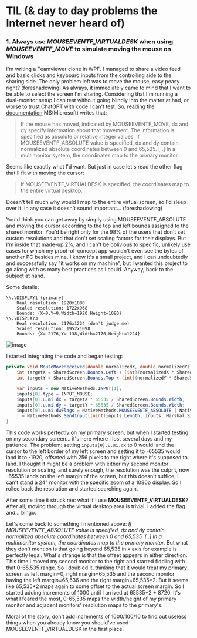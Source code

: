 # TIL (& day to day problems the Internet never heard of)

### 1. Always use *MOUSEEVENTF_VIRTUALDESK* when using *MOUSEEVENTF_MOVE* to simulate moving the mouse on Windows

I'm writing a Teamviewer clone in WPF. I managed to share a video feed and basic clicks and keyboard inputs from the controlling side to the sharing side. The only problem left was to move the mouse, easy peasy right? (foreshadowing)
As always, it immediately came to mind that I want to be able to select the screen I'm sharing. Considering that I'm running a dual-monitor setup I can test without going blindly into the matter at had, or worse to trust ChatGPT with code I can't test. So, reading the [documentation](https://learn.microsoft.com/en-gb/windows/win32/api/winuser/ns-winuser-mouseinput) M$(Microsoft) writes that:
>If the mouse has moved, indicated by MOUSEEVENTF_MOVE, dx and dy specify information about that movement. The information is specified as absolute or relative integer values.
>If MOUSEEVENTF_ABSOLUTE value is specified, dx and dy contain normalized absolute coordinates between 0 and 65,535. [..] In a multimonitor system, the coordinates map to the primary monitor.

Seems like exactly what I'd want. But just in case let's read the other flag that'll fit with moving the cursor:
> If MOUSEEVENTF_VIRTUALDESK is specified, the coordinates map to the entire virtual desktop.

Doesn't tell much why would I map to the entire virtual screen, so I'd sleep over it. In any case it doesn't sound important... (foreshadowing)

You'd think you can get away by simply using MOUSEEVENTF_ABSOLUTE and moving the cursor according to the top and left bounds assigned to the shared monitor. You'd be right only for the 98% of the users that don't set custom resolutions and that don't set scaling factors for their displays. But I'm inside that made-up 2%, and I can't be oblivious to specific, unlikely use cases for which my proof-of-concept app wouldn't even see the bytes of another PC besides mine. I know it's a small project, and I can undoubtedly and successfully say "it works on my machine", but I wanted this project to go along with as many best practices as I could. Anyway, back to the subject at hand.

Some details:
```
\\.\DISPLAY1 (primary)
	Real resolution: 1920x1080
	Scaled resolution: 1722x968
	Bounds: {X=0,Y=0,Width=1920,Height=1080}
\\.\DISPLAY3
	Real resolution: 2176x1224 (don't judge me)
	Scaled resolution: 1952x1098
	Bounds: {X=-2176,Y=-138,Width=2176,Height=1224}
```
![image](https://github.com/user-attachments/assets/9a6a634d-9b5b-4127-bcb7-86c3921c2a7d)


I started integrating the code and began testing:
```c#
private void MouseMoveReceived(double normalizedX, double normalizedY) {
	int targetX = SharedScreen.Bounds.Left + (int)(normalizedX * SharedScreen.Bounds.Width);
	int targetY = SharedScreen.Bounds.Top + (int)(normalizedY * SharedScreen.Bounds.Height);

	var inputs = new NativeMethods.INPUT[1];
	inputs[0].type = INPUT_MOUSE;
	inputs[0].u.mi.dx = targetX * 65535 / SharedScreen.Bounds.Width;
	inputs[0].u.mi.dy = targetY * 65535 / SharedScreen.Bounds.Width;
	inputs[0].u.mi.dwFlags = NativeMethods.MOUSEEVENTF_ABSOLUTE | NativeMethods.MOUSEEVENTF_MOVE;
	_ = NativeMethods.SendInput((uint)inputs.Length, inputs, Marshal.SizeOf(typeof(NativeMethods.INPUT)));
}
```
This code works perfectly on my primary screen, but when I started testing on my secondary screen... it's here where I lost several days and my patience. The problem: setting `inputs[0].u.mi.dx` to 0 would land the cursor to the left border of my left screen and setting it to -65535 would land it to -1920, offseted with 256 pixels to the right where it's supposed to land.
I thought it might be a problem with either my second monitor resolution or scaling, and surely enough, the resolution was the culprit, now -65535 lands on the left margin of the screen, but this doesn't suffice, I can't stand a 24" monitor with the specific zoom of a 1080p display. So I rolled back the resolution and started searching again.

After some time it struck me: what if I use **MOUSEEVENTF_VIRTUALDESK**? After all, moving through the virtual desktop area is trivial. I added the flag and... bingo.


Let's come back to something I mentioned above: *If MOUSEEVENTF_ABSOLUTE value is specified, dx and dy contain normalized absolute coordinates between 0 and 65,535. [..] In a multimonitor system, the coordinates map to the primary monitor.* But what they don't mention is that going beyond 65,535 in x axis for example is perfectly legal. What's strange is that the offset appears in either direction. This time I moved my second monitor to the right and started fiddling with that 0-65,535 range. So I doubled it, thinking that it would treat my primary screen as left margin=0, right margin=65,535 and the second monitor having the left margin=65,536 and the right margin=65,535\*2. But it seems like 65,535\*2 maps again to some offset to the actual screen margin. So I started adding increments of 1000 until I arrived at 65535\*2 + 8720. It's what I feared the most, 0-65,535 maps the width/height of my primary monitor and adjacent monitors' resolution maps to the primary's.

Moral of the story, don't add increments of 1000/100/10 to find out useless things when you already know you should've used MOUSEEVENTF_VIRTUALDESK in the first place.

